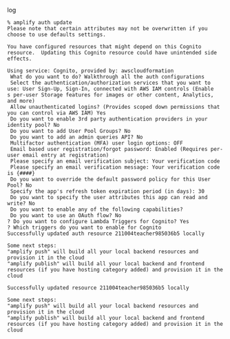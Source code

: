 log

    % amplify auth update
    Please note that certain attributes may not be overwritten if you choose to use defaults settings.

    You have configured resources that might depend on this Cognito resource.  Updating this Cognito resource could have unintended side effects.

    Using service: Cognito, provided by: awscloudformation
     What do you want to do? Walkthrough all the auth configurations
     Select the authentication/authorization services that you want to use: User Sign-Up, Sign-In, connected with AWS IAM controls (Enable
    s per-user Storage features for images or other content, Analytics, and more)
     Allow unauthenticated logins? (Provides scoped down permissions that you can control via AWS IAM) Yes
     Do you want to enable 3rd party authentication providers in your identity pool? No
     Do you want to add User Pool Groups? No
     Do you want to add an admin queries API? No
     Multifactor authentication (MFA) user login options: OFF
     Email based user registration/forgot password: Enabled (Requires per-user email entry at registration)
     Please specify an email verification subject: Your verification code
     Please specify an email verification message: Your verification code is {####}
     Do you want to override the default password policy for this User Pool? No
     Specify the app's refresh token expiration period (in days): 30
     Do you want to specify the user attributes this app can read and write? No
     Do you want to enable any of the following capabilities? 
     Do you want to use an OAuth flow? No
    ? Do you want to configure Lambda Triggers for Cognito? Yes
    ? Which triggers do you want to enable for Cognito 
    Successfully updated auth resource 211004teacher985036b5 locally

    Some next steps:
    "amplify push" will build all your local backend resources and provision it in the cloud
    "amplify publish" will build all your local backend and frontend resources (if you have hosting category added) and provision it in the cloud

    Successfully updated resource 211004teacher985036b5 locally

    Some next steps:
    "amplify push" will build all your local backend resources and provision it in the cloud
    "amplify publish" will build all your local backend and frontend resources (if you have hosting category added) and provision it in the cloud
